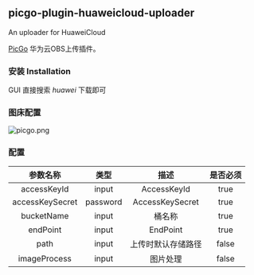 ## picgo-plugin-huaweicloud-uploader

An uploader for HuaweiCloud

[PicGo](https://github.com/PicGo/PicGo-Core) 华为云OBS上传插件。

### 安装 Installation
GUI 直接搜索 _huawei_ 下载即可


### 图床配置

![picgo.png](https://nebulas.obs.cn-south-1.myhuaweicloud.com/picgo/20210516102904.png)

### 配置

|参数名称|类型|描述|是否必须|
|:--:|:--:|:--:|:--:|
|accessKeyId|input|AccessKeyId|true|
|accessKeySecret|password|AccessKeySecret|true|
|bucketName|input|桶名称|true|
|endPoint|input|EndPoint|true|
|path|input|上传时默认存储路径|false|
|imageProcess|input|图片处理|false|